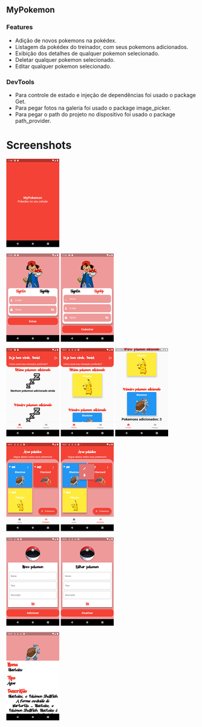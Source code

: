 ## MyPokemon
### Features

- Adição de novos pokemons na pokédex.
- Listagem da pokédex do treinador, com seus pokemons adicionados.
- Exibição dos detalhes de qualquer pokemon selecionado.
- Deletar qualquer pokemon selecionado.
- Editar qualquer pokemon selecionado.

### DevTools
- Para controle de estado e injeção de dependências foi usado o package Get.
- Para pegar fotos na galeria foi usado o package image_picker.
- Para pegar o path do projeto no dispositivo foi usado o package path_provider.

# Screenshots
![HomePage](https://github.com/DanielPetroni/mypokemon/blob/main/Screenshots/SplashScreen.png)

![HomePage](https://github.com/DanielPetroni/mypokemon/blob/main/Screenshots/LoginScreen1.png)
![HomePage](https://github.com/DanielPetroni/mypokemon/blob/main/Screenshots/LoginScreen2.png)

![HomePage](https://github.com/DanielPetroni/mypokemon/blob/main/Screenshots/HomePageScreen1.png)
![HomePage](https://github.com/DanielPetroni/mypokemon/blob/main/Screenshots/HomePageScreen2.png)
![HomePage](https://github.com/DanielPetroni/mypokemon/blob/main/Screenshots/HomePageScreen3.png)

![HomePage](https://github.com/DanielPetroni/mypokemon/blob/main/Screenshots/PokedexScreen1.png)
![HomePage](https://github.com/DanielPetroni/mypokemon/blob/main/Screenshots/PokedexScreen2.png)

![HomePage](https://github.com/DanielPetroni/mypokemon/blob/main/Screenshots/NewPokemonScreen.png)
![HomePage](https://github.com/DanielPetroni/mypokemon/blob/main/Screenshots/EditPokemonScreen.png)
            
![HomePage](https://github.com/DanielPetroni/mypokemon/blob/main/Screenshots/ViewDetailsScreen.png)
        

